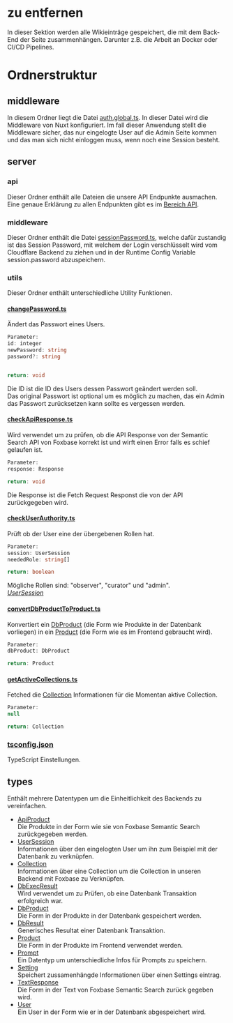 # zu entfernen
In dieser Sektion werden alle Wikieinträge gespeichert, die mit dem Back-End der Seite zusammenhängen.
Darunter z.B. die Arbeit an Docker oder CI/CD Pipelines.

# Ordnerstruktur
## middleware
In diesem Ordner liegt die Datei [auth.global.ts](../middleware/auth.global.ts). In dieser Datei wird die Middleware von Nuxt konfiguriert. Im fall dieser Anwendung stellt die Middleware sicher, das nur eingelogte User auf die Admin Seite kommen und das man sich nicht einloggen muss, wenn noch eine Session besteht.
## server
### api
Dieser Ordner enthält alle Dateien die unsere API Endpunkte ausmachen. Eine genaue Erklärung zu allen Endpunkten gibt es im [Bereich API](./api/openapi.yaml).
### middleware
Dieser Ordner enthält die Datei [sessionPassword.ts](../server/middleware/sessionPassword.ts), welche dafür zustandig ist das Session Password, mit welchem der Login verschlüsselt wird vom Cloudflare Backend zu ziehen und in der Runtime Config Variable session.password abzuspeichern.
### utils
Dieser Ordner enthält unterschiedliche Utility Funktionen.
#### [changePassword.ts](../server/utils/changePassword.ts)
Ändert das Passwort eines Users.
```ts 
Parameter:
id: integer
newPassword: string
password?: string


return: void
```
Die ID ist die ID des Users dessen Passwort geändert werden soll. <br> Das original Passwort ist optional um es möglich zu machen, das ein Admin das Passwort zurücksetzen kann sollte es vergessen werden.
#### [checkApiResponse.ts](../server/utils/checkApiResponse.ts)
Wird verwendet um zu prüfen, ob die API Response von der Semantic Search API von Foxbase korrekt ist und wirft einen Error falls es schief gelaufen ist.

```ts
Parameter: 
response: Response

return: void
```
Die Response ist die Fetch Request Responst die von der API zurückgegeben wird.
#### [checkUserAuthority.ts](../server/utils/checkUserAuthority.ts)
Prüft ob der User eine der übergebenen Rollen hat.
```ts
Parameter:
session: UserSession
neededRole: string[]

return: boolean
```
Mögliche Rollen sind: "observer", "curator" und "admin". <br>
[*UserSession*](../types/auth.d.ts)
#### [convertDbProductToProduct.ts](../server/utils/convertDbProductToProduct.ts)
Konvertiert ein [DbProduct](../types/DbProduct.d.ts) (die Form wie Produkte in der Datenbank vorliegen) in ein [Product](../types/Product.d.ts) (die Form wie es im Frontend gebraucht wird).
```ts
Parameter:
dbProduct: DbProduct

return: Product
```
#### [getActiveCollections.ts](../server/utils/getActiveCollection.ts)
Fetched die [Collection](../types/Collection.d.ts) Informationen für die Momentan aktive Collection.
```ts
Parameter:
null

return: Collection
```
### [tsconfig.json](../server/tsconfig.json)
TypeScript Einstellungen.
## types
Enthält mehrere Datentypen um die Einheitlichkeit des Backends zu vereinfachen.
- [ApiProduct](../types/ApiProduct.d.ts) <br> Die Produkte in der Form wie sie von Foxbase Semantic Search zurückgegeben werden.
- [UserSession](../types/auth.d.ts) <br> Informationen über den eingelogten User um ihn zum Beispiel mit der Datenbank zu verknüpfen.
- [Collection](../types/Collection.d.ts) <br> Informationen über eine Collection um die Collection in unseren Backend mit Foxbase zu Verknüpfen.
- [DbExecResult](../types/DbExecResult.d.ts) <br> Wird verwendet um zu Prüfen, ob eine Datenbank Transaktion erfolgreich war.
- [DbProduct](../types/DbProduct.d.ts) <br> Die Form in der Produkte in der Datenbank gespeichert werden.
- [DbResult](../types/DbResult.d.ts) <br> Generisches Resultat einer Datenbank Transaktion.
- [Product](../types/Product.d.ts) <br> Die Form in der Produkte im Frontend verwendet werden.
- [Prompt](../types/Prompt.d.ts) <br> Ein Datentyp um unterschiedliche Infos für Prompts zu speichern.
- [Setting](../types/Setting.d.ts) <br> Speichert zussamenhängde Informationen über einen Settings eintrag.
- [TextResponse](../types/TextResponse.d.ts) <br> Die Form in der Text von Foxbase Semantic Search zurück gegeben wird.
- [User](../types/User.d.ts) <br> Ein User in der Form wie er in der Datenbank abgespeichert wird.
